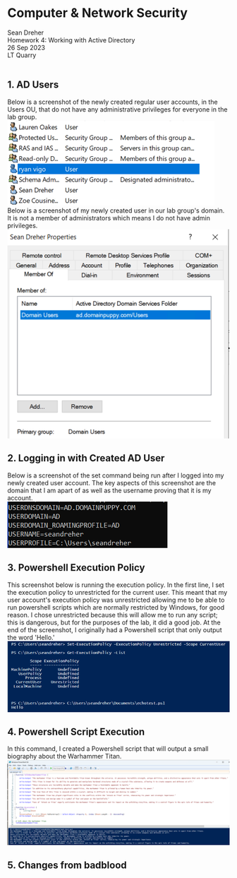 # **Computer & Network Security**
Sean Dreher  <br />
Homework 4: Working with Active Directory  <br />
26 Sep 2023  <br />
LT Quarry <br />
<br />
## **1. AD Users**
Below is a screenshot of the newly created regular user accounts, in the Users OU, that do not have any administrative privileges for everyone in the lab group. <br />
![allUsers](https://github.com/seandreher/CNS-Lab/blob/main/Homework4/Users.png) <br />
Below is a screenshot of my newly created user in our lab group's domain. It is not a member of administrators which means I do not have admin privileges. <br />
![sdreher](https://github.com/seandreher/CNS-Lab/blob/main/Homework4/SDreherProperties.png) <br />

## **2. Logging in with Created AD User**
Below is a screenshot of the set command being run after I logged into my newly created user account. The key aspects of this screenshot are the domain that I am apart of as well as the username proving that it is my account. <br />
![setcmd](https://github.com/seandreher/CNS-Lab/blob/main/Homework4/setcommmand.png) <br />

## **3. Powershell Execution Policy**
This screenshot below is running the execution policy. In the first line, I set the execution policy to unrestricted for the current user. This meant that my user account's execution policy was unrestricted allowing me to be able to run powershell scripts which are normally restricted by Windows, for good reason. I chose unrestricted because this will allow me to run any script; this is dangerous, but for the purposes of the lab, it did a good job. At the end of the screenshot, I originally had a Powershell script that only output the word 'Hello.' <br />
![execPol](https://github.com/seandreher/CNS-Lab/blob/main/Homework4/executionPolicy.png) <br />

## **4. Powershell Script Execution**
In this command, I created a Powershell script that will output a small biography about the Warhammer Titan. <br />
![aotCMD](https://github.com/seandreher/CNS-Lab/blob/main/Homework4/aotCMD.png)

## **5. Changes from badblood**

